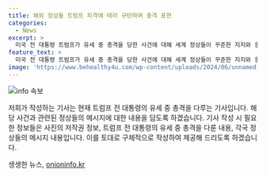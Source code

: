 ```yaml
---
title: 해외 정상들 트럼프 피격에 테러 규탄하며 충격 표현
categories:
  - News
excerpt: >
  미국 전 대통령 트럼프가 유세 중 총격을 당한 사건에 대해 세계 정상들이 꾸준한 지지와 응원을 보내고 있다. 각국 정상들은 테러를 규탄하며 트럼프 전 대통령의 빠른 회복을 기원했으며, 트럼프와 가까운 정상들도 그에게 위로의 메시지를 전했다. 또한, 좌파 성향 정상들 또한 미국 선거 과정에서 벌어진 일에 유감을 표현하며 폭력을 비판했다.
feature_text: >
  미국 전 대통령 트럼프가 유세 중 총격을 당한 사건에 대해 세계 정상들이 꾸준한 지지와 응원을 보내고 있다. 각국 정상들은 테러를 규탄하며 트럼프 전 대통령의 빠른 회복을 기원했으며, 트럼프와 가까운 정상들도 그에게 위로의 메시지를 전했다. 또한, 좌파 성향 정상들 또한 미국 선거 과정에서 벌어진 일에 유감을 표현하며 폭력을 비판했다.
image: 'https://www.behealthy4u.com/wp-content/uploads/2024/06/unnamed-file.png'
---
```


<p><img src="https://www.behealthy4u.com/wp-content/uploads/2024/06/unnamed-file.png" alt="info 속보" /></p>

<p>저희가 작성하는 기사는 현재 트럼프 전 대통령의 유세 중 총격을 다루는 기사입니다. 해당 사건과 관련된 정상들의 메시지에 대한 내용을 담도록 하겠습니다. 기사 작성 시 필요한 정보들은 사진의 저작권 정보, 트럼프 전 대통령의 유세 중 총격을 다룬 내용, 각국 정상들의 메시지 내용입니다. 이를 토대로 구체적으로 작성하여 제공해 드리도록 하겠습니다.</p>
생생한 뉴스, <a href="https://onioninfo.kr" rel="dofollow">onioninfo.kr</a>


